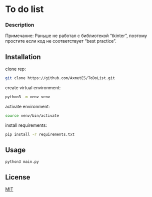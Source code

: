 # To do list

### Description

Примечание: Раньше не работал с библиотекой “tkinter”, поэтому простите если код не соответствует “best practice”.
 

## Installation

clone rep:
```bash
git clone https://github.com/AxmetES/ToDoList.git
```

create virtual environment:
```bash
python3 -m venv venv
```

activate environment:
```bash
source venv/bin/activate
```

install requirements:
```bash
pip install -r requirements.txt
```

## Usage

```bash
python3 main.py
```

## License

[MIT](https://choosealicense.com/licenses/mit/)